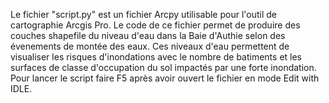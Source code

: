 Le fichier "script.py" est un fichier Arcpy utilisable pour l'outil de cartographie Arcgis Pro. Le code de ce fichier permet de produire des couches shapefile du niveau d'eau dans la Baie d'Authie selon des évenements de montée des eaux. Ces niveaux d'eau permettent de visualiser les risques d'inondations avec le nombre de batiments et les surfaces de classe d'occupation du sol impactés par une forte inondation. Pour lancer le script faire F5 après avoir ouvert le fichier en mode Edit with IDLE.  
